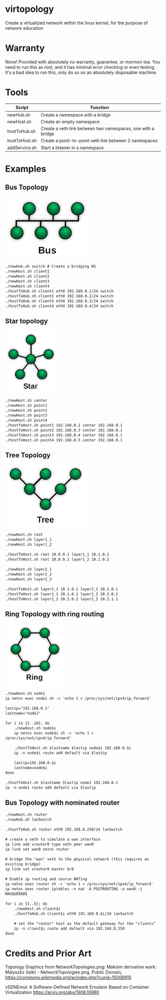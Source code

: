 # virtopology
Create a virtualized network within the linux kernel, for the purpose of network education

# Warranty

None! Provided with absolutely no warranty, guarantee, or mormon tea. You need to run this as root, and it has minimal error checking or even testing. It's a bad idea to run this, only do so on an aboslutely disposable machine.

# Tools

| Script          | Function |
| --------------- | ------------|
| newHub.sh       | Create a namespace with a bridge |
| newHost.sh      | Create an empty namespace |
| hostToHub.sh    | Create a veth link between two namespaces, one with a bridge |
| hostToHost.sh   | Create a point-to-point veth link between 2 namespaces |
| addService.sh   | Start a listener in a namespace |

# Examples

## Bus Topology

<img src="topologies/bus.png" height="200"/>

    ./newHub.sh switch # Create a bridging NS
    ./newHost.sh client1
    ./newHost.sh client2
    ./newHost.sh client3
    ./newHost.sh client4
    ./hostToHub.sh client1 eth0 192.168.0.1/24 switch
    ./hostToHub.sh client2 eth0 192.168.0.2/24 switch
    ./hostToHub.sh client3 eth0 192.168.0.3/24 switch
    ./hostToHub.sh client4 eth0 192.168.0.4/24 switch

## Star topology

<img src="topologies/star.png" height="200"/>

    ./newHost.sh center
    ./newHost.sh point1
    ./newHost.sh point2
    ./newHost.sh point3
    ./newHost.sh point4
    ./hostToHost.sh point1 192.168.0.2 center 192.168.0.1
    ./hostToHost.sh point2 192.168.0.3 center 192.168.0.1
    ./hostToHost.sh point3 192.168.0.4 center 192.168.0.1
    ./hostToHost.sh point4 192.168.0.5 center 192.168.0.1

## Tree Topology

<img src="topologies/tree.png" height="200"/>

    ./newHost.sh root
    ./newHost.sh layer1_1
    ./newHost.sh layer1_2

    ./hostToHost.sh root 10.0.0.1 layer1_1 10.1.0.1
    ./hostToHost.sh root 10.0.0.1 layer1_2 10.1.0.2
    
    ./newHost.sh layer2_1
    ./newHost.sh layer2_2
    ./newHost.sh layer2_3

    ./hostToHost.sh layer1_1 10.1.0.1 layer2_1 10.2.0.1
    ./hostToHost.sh layer1_1 10.1.0.1 layer2_2 10.2.0.2
    ./hostToHost.sh layer1_2 10.1.0.2 layer2_3 10.2.1.1

## Ring Topology with ring routing

<img src="topologies/ring.png" height="200">

    ./newHost.sh node1
    ip netns exec node1 sh -c 'echo 1 > /proc/sys/net/ipv4/ip_forward'

    lastip="192.168.0.1"
    lastname="node1"

    for i in {2..10}; do
        ./newHost.sh node$i
        ip netns exec node$i sh -c 'echo 1 > /proc/sys/net/ipv4/ip_forward'

        ./hostToHost.sh $lastname $lastip node$i 192.168.0.$i
        ip -n node$i route add default via $lastip

        lastip=192.168.0.$i
        lastname=node$i
    done

    ./hostToHost.sh $lastname $lastip node1 192.168.0.1
    ip -n node1 route add default via $lastip

## Bus Topology with nominated router

    ./newHost.sh router
    ./newHub.sh lanSwitch

    ./hostToHub.sh router eth0 192.168.0.250/24 lanSwitch
    
    # create a veth to simulate a wan interface
    ip link add vrouter0 type veth peer wan0
    ip link set wan0 netns router
    
    # bridge the "wan" veth to the physical network (this requires an existing bridge)
    ip link set vrouter0 master br0
    
    # Enable ip routing and source NATing
    ip netns exec router sh -c 'echo 1 > /proc/sys/net/ipv4/ip_forward'
    ip netns exec router iptables -n nat -A POSTROUTING -o wan0 -j MASQUERADE

    for i in {1..5}; do
        ./newHost.sh client$i
        ./hostToHub.sh client$i eth0 192.168.0.$i/24 lanSwitch

        # set the "router" host as the default gateway for the "clients"
        ip -n client$i route add default via 192.168.0.250
    done

# Credits and Prior Art

Topology Graphics from NetworkTopologies.png: Maksim derivative work: Malyszkz (talk) - NetworkTopologies.png, Public Domain, https://commons.wikimedia.org/w/index.php?curid=15006915

vSDNEmul: A Software-Defined Network Emulator Based on Container Virtualization https://arxiv.org/abs/1908.10980
